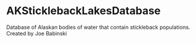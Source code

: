 # AKSticklebackLakesDatabase
Database of Alaskan bodies of water that contain stickleback populations. Created by Joe Babinski

